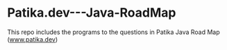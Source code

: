 # Patika.dev---Java-RoadMap
This repo includes the programs to the questions in Patika Java Road Map (www.patika.dev)
